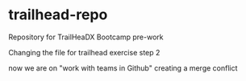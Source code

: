 # trailhead-repo
Repository for TrailHeaDX Bootcamp pre-work

Changing the file for trailhead exercise step 2

now we are on "work with teams in Github"
creating a merge conflict

